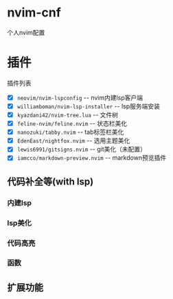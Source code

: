 # nvim-cnf

个人nvim配置

# 插件

插件列表

- [x] `neovim/nvim-lspconfig` -- nvim内建lsp客户端
- [x] `williamboman/nvim-lsp-installer` -- lsp服务端安装
- [x] `kyazdani42/nvim-tree.lua` -- 文件树
- [x] `feline-nvim/feline.nvim` -- 状态栏美化 
- [x] `nanozuki/tabby.nvim` -- tab标签栏美化
- [x] `EdenEast/nightfox.nvim` -- 选用主题美化
- [x] `lewis6991/gitsigns.nvim` -- git美化（未配置）
- [x] `iamcco/markdown-preview.nvim` -- markdown预览插件

## 代码补全等(with lsp)

### 内建lsp

### lsp美化

### 代码高亮

### 函数

## 扩展功能

##
